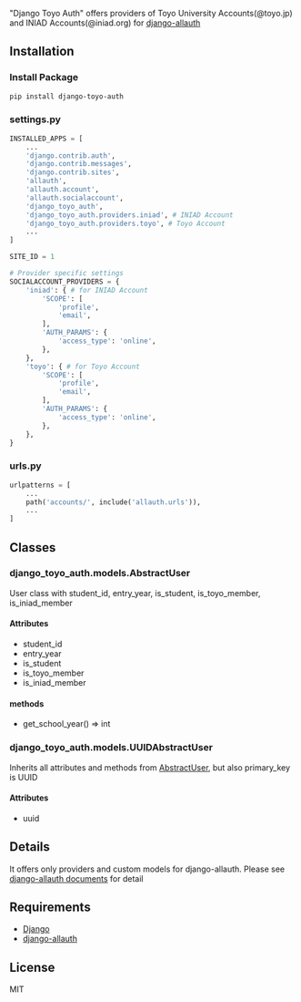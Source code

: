 "Django Toyo Auth" offers providers of Toyo University Accounts(@toyo.jp) and INIAD Accounts(@iniad.org) for [django-allauth](https://django-allauth.readthedocs.io/en/latest/index.html)


## Installation
### Install Package
```bash
pip install django-toyo-auth
```

### settings.py
```python
INSTALLED_APPS = [
    ...
    'django.contrib.auth',
    'django.contrib.messages',
    'django.contrib.sites',
    'allauth',
    'allauth.account',
    'allauth.socialaccount',
    'django_toyo_auth',
    'django_toyo_auth.providers.iniad', # INIAD Account
    'django_toyo_auth.providers.toyo', # Toyo Account
    ...
]

SITE_ID = 1

# Provider specific settings
SOCIALACCOUNT_PROVIDERS = {
    'iniad': { # for INIAD Account
        'SCOPE': [
            'profile',
            'email',
        ],
        'AUTH_PARAMS': {
            'access_type': 'online',
        },
    },
    'toyo': { # for Toyo Account
        'SCOPE': [
            'profile',
            'email',
        ],
        'AUTH_PARAMS': {
            'access_type': 'online',
        },
    },
}
```

### urls.py
```python
urlpatterns = [
    ...
    path('accounts/', include('allauth.urls')),
    ...
]
```

## Classes
### django_toyo_auth.models.AbstractUser
User class with student_id, entry_year, is_student, is_toyo_member, is_iniad_member
#### Attributes
* student_id
* entry_year
* is_student
* is_toyo_member
* is_iniad_member

#### methods
* get_school_year() => int

### django_toyo_auth.models.UUIDAbstractUser
Inherits all attributes and methods from [AbstractUser](django_toyo_auth.models.AbstractUser), 
but also primary_key is UUID
#### Attributes
* uuid


## Details
It offers only providers and custom models for django-allauth.
Please see [django-allauth documents](https://django-allauth.readthedocs.io/en/latest/index.html) for detail

## Requirements
* [Django](https://docs.djangoproject.com/)
* [django-allauth](https://django-allauth.readthedocs.io/en/latest/index.html)

## License
MIT
